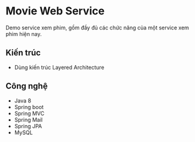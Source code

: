 # Movie Web Service

Demo service xem phim, gồm đầy đủ các chức năng của một service xem phim hiện nay.

## Kiến trúc
- Dùng kiến trúc Layered Architecture

## Công nghệ
- Java 8
- Spring boot
- Spring MVC
- Spring Mail
- Spring JPA
- MySQL
